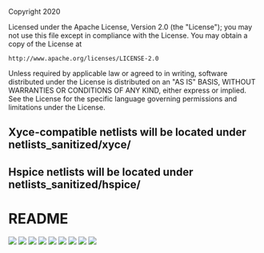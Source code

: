 Copyright 2020

Licensed under the Apache License, Version 2.0 (the "License");
you may not use this file except in compliance with the License.
You may obtain a copy of the License at

    http://www.apache.org/licenses/LICENSE-2.0

Unless required by applicable law or agreed to in writing, software
distributed under the License is distributed on an "AS IS" BASIS,
WITHOUT WARRANTIES OR CONDITIONS OF ANY KIND, either express or implied.
See the License for the specific language governing permissions and
limitations under the License.

## Xyce-compatible netlists will be located under netlists_sanitized/xyce/
## Hspice netlists will be located under netlists_sanitized/hspice/

# README
<img src="documentation/images/VCO_ADC_AMPSE_template-2_Page_1.png">
<img src="documentation/images/VCO_ADC_AMPSE_template-2_Page_2.png">
<img src="documentation/images/VCO_ADC_AMPSE_template-2_Page_3.png">
<img src="documentation/images/VCO_ADC_AMPSE_template-2_Page_4.png">
<img src="documentation/images/VCO_ADC_AMPSE_template-2_Page_5.png">
<img src="documentation/images/VCO_ADC_AMPSE_template-2_Page_6.png">
<img src="documentation/images/VCO_ADC_AMPSE_template-2_Page_7.png">
<img src="documentation/images/VCO_ADC_AMPSE_template-2_Page_8.png">
<img src="documentation/images/VCO_ADC_AMPSE_template-2_Page_9.png">
